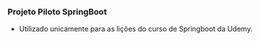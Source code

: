 ### Projeto Piloto SpringBoot

+ Utilizado unicamente para as lições do curso de Springboot da Udemy.
